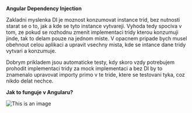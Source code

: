 **Angular Dependency Injection**

Zakladni myslenka DI je moznost konzumovat instance trid, bez nutnosti starat se o to, jak a kde se tyto instance vytvareji.
Vyhoda tedy spociva v tom, ze pokud se rozhodnu zmenit implementaci tridy kterou konzumuji jinde, tak to delam pouze na jednom miste.
V opacnem pripade bych musel obehnout celou aplikaci a upravit vsechny mista, kde se intance dane tridy vytvari a konzumuje.

Dobrym prikladem jsou automaticke testy, kdy skoro vzdy potrebujem prohodit implementaci tridy za mock implementaci a bez DI
by to znamenalo upravovat importy primo v te tride, ktere se testovani tyka, coz nikdo delat nechce.

**Jak to funguje v Angularu?**

![This is an image](https://ibb.co/DzhmBL1)
